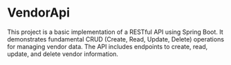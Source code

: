 # VendorApi
This project is a basic implementation of a RESTful API using Spring Boot. It demonstrates fundamental CRUD (Create, Read, Update, Delete) operations for managing vendor data. The API includes endpoints to create, read, update, and delete vendor information.
